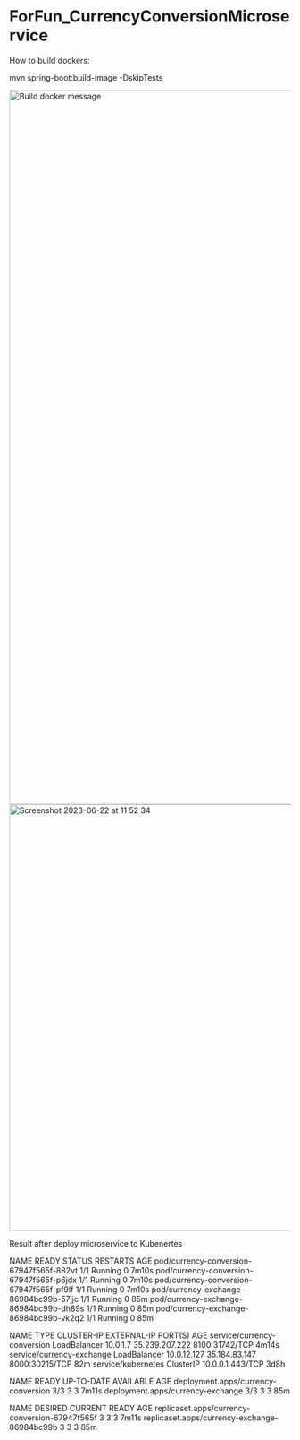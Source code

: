 # ForFun_CurrencyConversionMicroservice

How to build dockers:

mvn spring-boot:build-image -DskipTests

<img width="1276" alt="Build docker message" src="https://github.com/lebronjamesuit/ForFun_CurrencyConversionMicroservice/assets/11584601/b0e6ab7a-f3d2-48ce-98a1-17420f1b6495">
<img width="762" alt="Screenshot 2023-06-22 at 11 52 34" src="https://github.com/lebronjamesuit/ForFun_CurrencyConversionMicroservice/assets/11584601/50af7511-65bb-4809-aa4e-50fdea0ae932">


Result after deploy microservice to Kubenertes

NAME                                       READY   STATUS    RESTARTS   AGE
pod/currency-conversion-67947f565f-882vt   1/1     Running   0          7m10s
pod/currency-conversion-67947f565f-p6jdx   1/1     Running   0          7m10s
pod/currency-conversion-67947f565f-pf9lf   1/1     Running   0          7m10s
pod/currency-exchange-86984bc99b-57jjc     1/1     Running   0          85m
pod/currency-exchange-86984bc99b-dh89s     1/1     Running   0          85m
pod/currency-exchange-86984bc99b-vk2q2     1/1     Running   0          85m

NAME                          TYPE           CLUSTER-IP    EXTERNAL-IP      PORT(S)          AGE
service/currency-conversion   LoadBalancer   10.0.1.7      35.239.207.222   8100:31742/TCP   4m14s
service/currency-exchange     LoadBalancer   10.0.12.127   35.184.83.147    8000:30215/TCP   82m
service/kubernetes            ClusterIP      10.0.0.1      <none>           443/TCP          3d8h

NAME                                  READY   UP-TO-DATE   AVAILABLE   AGE
deployment.apps/currency-conversion   3/3     3            3           7m11s
deployment.apps/currency-exchange     3/3     3            3           85m

NAME                                             DESIRED   CURRENT   READY   AGE
replicaset.apps/currency-conversion-67947f565f   3         3         3       7m11s
replicaset.apps/currency-exchange-86984bc99b     3         3         3       85m